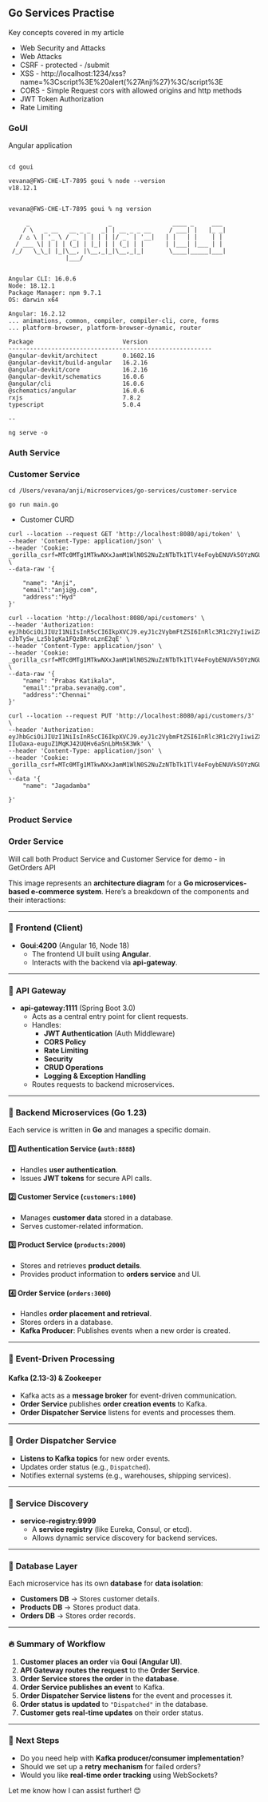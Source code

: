 
## Go Services Practise

Key concepts covered in my article 

- Web Security and Attacks
-  Web Attacks
-  CSRF - protected - /submit
-  XSS - http://localhost:1234/xss?name=%3Cscript%3E%20alert(%27Anji%27)%3C/script%3E
-  CORS - Simple Request cors with allowed origins and http methods
-  JWT Token Authorization
-  Rate Limiting


### GoUI

Angular application

```

cd goui

vevana@FWS-CHE-LT-7895 goui % node --version
v18.12.1


vevana@FWS-CHE-LT-7895 goui % ng version

     _                      _                 ____ _     ___
    / \   _ __   __ _ _   _| | __ _ _ __     / ___| |   |_ _|
   / △ \ | '_ \ / _` | | | | |/ _` | '__|   | |   | |    | |
  / ___ \| | | | (_| | |_| | | (_| | |      | |___| |___ | |
 /_/   \_\_| |_|\__, |\__,_|_|\__,_|_|       \____|_____|___|
                |___/
    

Angular CLI: 16.0.6
Node: 18.12.1
Package Manager: npm 9.7.1
OS: darwin x64

Angular: 16.2.12
... animations, common, compiler, compiler-cli, core, forms
... platform-browser, platform-browser-dynamic, router

Package                         Version
---------------------------------------------------------
@angular-devkit/architect       0.1602.16
@angular-devkit/build-angular   16.2.16
@angular-devkit/core            16.2.16
@angular-devkit/schematics      16.0.6
@angular/cli                    16.0.6
@schematics/angular             16.0.6
rxjs                            7.8.2
typescript                      5.0.4
    
--

ng serve -o

```


### Auth Service


### Customer Service

```
cd /Users/vevana/anji/microservices/go-services/customer-service

go run main.go
```

- Customer CURD


```
curl --location --request GET 'http://localhost:8080/api/token' \
--header 'Content-Type: application/json' \
--header 'Cookie: _gorilla_csrf=MTc0MTg1MTkwNXxJamM1WlN0S2NuZzNTbTk1TlV4eFoybENUVk5OYzNGUGRXODBPSGRKYURWM1NUQXlabFp3VG5KTFNVazlJZ289fHESfvvaFUmnafk1v6M_Kd4dHqmzUmFj8P8SSpL1Gb_u' \
--data-raw '{
     
    "name": "Anji",
    "email":"anji@g.com",
    "address":"Hyd"
}'
```

```
curl --location 'http://localhost:8080/api/customers' \
--header 'Authorization: eyJhbGciOiJIUzI1NiIsInR5cCI6IkpXVCJ9.eyJ1c2VybmFtZSI6InRlc3R1c2VyIiwiZXhwIjoxNzQxOTU2OTgyfQ.24pfR52ZB0n-cJbTySw_Lz5b1gKa1FQzBRroLznE2qE' \
--header 'Content-Type: application/json' \
--header 'Cookie: _gorilla_csrf=MTc0MTg1MTkwNXxJamM1WlN0S2NuZzNTbTk1TlV4eFoybENUVk5OYzNGUGRXODBPSGRKYURWM1NUQXlabFp3VG5KTFNVazlJZ289fHESfvvaFUmnafk1v6M_Kd4dHqmzUmFj8P8SSpL1Gb_u' \
--data-raw '{
    "name": "Prabas Katikala",
    "email":"praba.sevana@g.com",
    "address":"Chennai"
}'
```


```
curl --location --request PUT 'http://localhost:8080/api/customers/3' \
--header 'Authorization: eyJhbGciOiJIUzI1NiIsInR5cCI6IkpXVCJ9.eyJ1c2VybmFtZSI6InRlc3R1c2VyIiwiZXhwIjoxNzQxOTU3NjA0fQ.3cWfV-IIuOaxa-euguZ1MqKJ42UQHv6aSnLbMn5K3Wk' \
--header 'Content-Type: application/json' \
--header 'Cookie: _gorilla_csrf=MTc0MTg1MTkwNXxJamM1WlN0S2NuZzNTbTk1TlV4eFoybENUVk5OYzNGUGRXODBPSGRKYURWM1NUQXlabFp3VG5KTFNVazlJZ289fHESfvvaFUmnafk1v6M_Kd4dHqmzUmFj8P8SSpL1Gb_u' \
--data '{
    "name": "Jagadamba"
     
}'
```

### Product Service


### Order Service

Will call both Product Service and Customer Service for demo - in GetOrders API


This image represents an **architecture diagram** for a **Go microservices-based e-commerce system**. Here’s a breakdown of the components and their interactions:

---

### 🔹 **Frontend (Client)**
- **Goui:4200** (Angular 16, Node 18)
  - The frontend UI built using **Angular**.
  - Interacts with the backend via **api-gateway**.

---

### 🔹 **API Gateway**
- **api-gateway:1111** (Spring Boot 3.0)
  - Acts as a central entry point for client requests.
  - Handles:
    - **JWT Authentication** (Auth Middleware)
    - **CORS Policy**
    - **Rate Limiting**
    - **Security**
    - **CRUD Operations**
    - **Logging & Exception Handling**
  - Routes requests to backend microservices.

---

### 🔹 **Backend Microservices (Go 1.23)**
Each service is written in **Go** and manages a specific domain.

#### **1️⃣ Authentication Service (`auth:8888`)**
- Handles **user authentication**.
- Issues **JWT tokens** for secure API calls.

#### **2️⃣ Customer Service (`customers:1000`)**
- Manages **customer data** stored in a database.
- Serves customer-related information.

#### **3️⃣ Product Service (`products:2000`)**
- Stores and retrieves **product details**.
- Provides product information to **orders service** and UI.

#### **4️⃣ Order Service (`orders:3000`)**
- Handles **order placement and retrieval**.
- Stores orders in a database.
- **Kafka Producer**: Publishes events when a new order is created.

---

### 🔹 **Event-Driven Processing**
#### **Kafka (2.13-3) & Zookeeper**
- Kafka acts as a **message broker** for event-driven communication.
- **Order Service** publishes **order creation events** to Kafka.
- **Order Dispatcher Service** listens for events and processes them.

---

### 🔹 **Order Dispatcher Service**
- **Listens to Kafka topics** for new order events.
- Updates order status (e.g., `Dispatched`).
- Notifies external systems (e.g., warehouses, shipping services).

---

### 🔹 **Service Discovery**
- **service-registry:9999**
  - A **service registry** (like Eureka, Consul, or etcd).
  - Allows dynamic service discovery for backend services.

---

### 🔹 **Database Layer**
Each microservice has its own **database** for **data isolation**:
- **Customers DB** → Stores customer details.
- **Products DB** → Stores product data.
- **Orders DB** → Stores order records.

---

### 🔥 **Summary of Workflow**
1. **Customer places an order** via **Goui (Angular UI)**.
2. **API Gateway routes the request** to the **Order Service**.
3. **Order Service stores the order** in the **database**.
4. **Order Service publishes an event** to Kafka.
5. **Order Dispatcher Service listens** for the event and processes it.
6. **Order status is updated** to `"Dispatched"` in the database.
7. **Customer gets real-time updates** on their order status.

---

### 🚀 **Next Steps**
- Do you need help with **Kafka producer/consumer implementation**?
- Should we set up a **retry mechanism** for failed orders?
- Would you like **real-time order tracking** using WebSockets?

Let me know how I can assist further! 😊